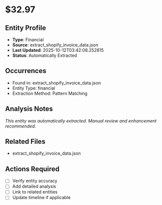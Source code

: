 # $32.97

## Entity Profile
- **Type**: Financial
- **Source**: extract_shopify_invoice_data.json
- **Last Updated**: 2025-10-12T03:42:08.252815
- **Status**: Automatically Extracted

## Occurrences
- Found in: extract_shopify_invoice_data.json
- Entity Type: financial
- Extraction Method: Pattern Matching

## Analysis Notes
*This entity was automatically extracted. Manual review and enhancement recommended.*

## Related Files
- extract_shopify_invoice_data.json

## Actions Required
- [ ] Verify entity accuracy
- [ ] Add detailed analysis
- [ ] Link to related entities
- [ ] Update timeline if applicable
